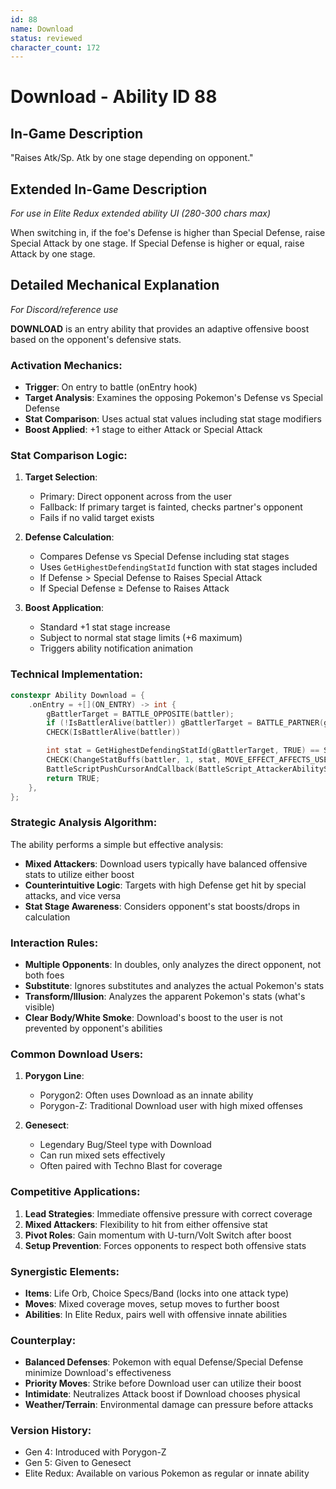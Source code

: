 ```yaml
---
id: 88
name: Download
status: reviewed
character_count: 172
---
```


# Download - Ability ID 88

## In-Game Description
"Raises Atk/Sp. Atk by one stage depending on opponent."

## Extended In-Game Description
*For use in Elite Redux extended ability UI (280-300 chars max)*

When switching in, if the foe's Defense is higher than Special Defense, raise Special Attack by one stage. If Special Defense is higher or equal, raise Attack by one stage. 

## Detailed Mechanical Explanation
*For Discord/reference use*

**DOWNLOAD** is an entry ability that provides an adaptive offensive boost based on the opponent's defensive stats.

### Activation Mechanics:
- **Trigger**: On entry to battle (onEntry hook)
- **Target Analysis**: Examines the opposing Pokemon's Defense vs Special Defense
- **Stat Comparison**: Uses actual stat values including stat stage modifiers
- **Boost Applied**: +1 stage to either Attack or Special Attack

### Stat Comparison Logic:
1. **Target Selection**:
   - Primary: Direct opponent across from the user
   - Fallback: If primary target is fainted, checks partner's opponent
   - Fails if no valid target exists

2. **Defense Calculation**:
   - Compares Defense vs Special Defense including stat stages
   - Uses `GetHighestDefendingStatId` function with stat stages included
   - If Defense > Special Defense to Raises Special Attack
   - If Special Defense ≥ Defense to Raises Attack

3. **Boost Application**:
   - Standard +1 stat stage increase
   - Subject to normal stat stage limits (+6 maximum)
   - Triggers ability notification animation

### Technical Implementation:
```c
constexpr Ability Download = {
    .onEntry = +[](ON_ENTRY) -> int {
        gBattlerTarget = BATTLE_OPPOSITE(battler);
        if (!IsBattlerAlive(battler)) gBattlerTarget = BATTLE_PARTNER(gBattlerTarget);
        CHECK(IsBattlerAlive(battler))

        int stat = GetHighestDefendingStatId(gBattlerTarget, TRUE) == STAT_DEF ? STAT_SPATK : STAT_ATK;
        CHECK(ChangeStatBuffs(battler, 1, stat, MOVE_EFFECT_AFFECTS_USER, NULL))
        BattleScriptPushCursorAndCallback(BattleScript_AttackerAbilityStatRaiseEnd3);
        return TRUE;
    },
};
```

### Strategic Analysis Algorithm:
The ability performs a simple but effective analysis:
- **Mixed Attackers**: Download users typically have balanced offensive stats to utilize either boost
- **Counterintuitive Logic**: Targets with high Defense get hit by special attacks, and vice versa
- **Stat Stage Awareness**: Considers opponent's stat boosts/drops in calculation

### Interaction Rules:
- **Multiple Opponents**: In doubles, only analyzes the direct opponent, not both foes
- **Substitute**: Ignores substitutes and analyzes the actual Pokemon's stats
- **Transform/Illusion**: Analyzes the apparent Pokemon's stats (what's visible)
- **Clear Body/White Smoke**: Download's boost to the user is not prevented by opponent's abilities

### Common Download Users:
1. **Porygon Line**: 
   - Porygon2: Often uses Download as an innate ability
   - Porygon-Z: Traditional Download user with high mixed offenses

2. **Genesect**: 
   - Legendary Bug/Steel type with Download
   - Can run mixed sets effectively
   - Often paired with Techno Blast for coverage

### Competitive Applications:
1. **Lead Strategies**: Immediate offensive pressure with correct coverage
2. **Mixed Attackers**: Flexibility to hit from either offensive stat
3. **Pivot Roles**: Gain momentum with U-turn/Volt Switch after boost
4. **Setup Prevention**: Forces opponents to respect both offensive stats

### Synergistic Elements:
- **Items**: Life Orb, Choice Specs/Band (locks into one attack type)
- **Moves**: Mixed coverage moves, setup moves to further boost
- **Abilities**: In Elite Redux, pairs well with offensive innate abilities

### Counterplay:
- **Balanced Defenses**: Pokemon with equal Defense/Special Defense minimize Download's effectiveness
- **Priority Moves**: Strike before Download user can utilize their boost
- **Intimidate**: Neutralizes Attack boost if Download chooses physical
- **Weather/Terrain**: Environmental damage can pressure before attacks

### Version History:
- Gen 4: Introduced with Porygon-Z
- Gen 5: Given to Genesect
- Elite Redux: Available on various Pokemon as regular or innate ability